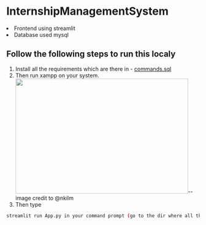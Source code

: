 # InternshipManagementSystem

<li>Frontend using streamlit</li>
<li>Database used mysql</li>

## Follow the following steps to run this localy
1. Install all the requirements which are there in - [commands.sql](./requirement.txt)
2. Then run xampp on your system.
<img src="https://drive.google.com/uc?export=view&id=1Zbs6HHD1VHWGBWtZcRlPFmsF4IR8Uvym" height=300 width=450 >--image credit to @nkilm
3. Then type 
```bash
streamlit run App.py in your command prompt (go to the dir where all the files are present)
```
